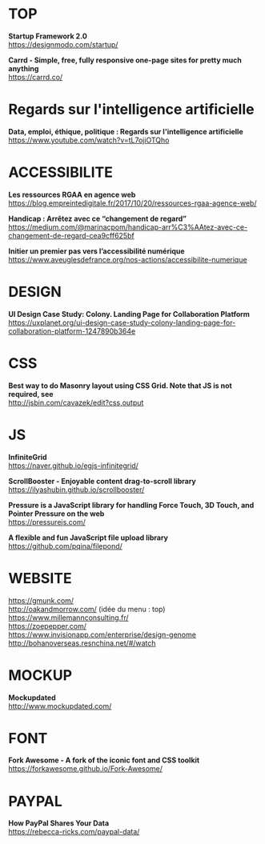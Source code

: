 # TOP

**Startup Framework 2.0**  
https://designmodo.com/startup/

**Carrd - Simple, free, fully responsive one-page sites for pretty much anything**  
https://carrd.co/


# Regards sur l'intelligence artificielle

**Data, emploi, éthique, politique : Regards sur l'intelligence artificielle**  
https://www.youtube.com/watch?v=tL7ojiOTQho


# ACCESSIBILITE

**Les ressources RGAA en agence web**  
https://blog.empreintedigitale.fr/2017/10/20/ressources-rgaa-agence-web/

**Handicap : Arrêtez avec ce “changement de regard”**  
https://medium.com/@marinacpom/handicap-arr%C3%AAtez-avec-ce-changement-de-regard-cea9cff625bf

**Initier un premier pas vers l’accessibilité numérique**  
https://www.aveuglesdefrance.org/nos-actions/accessibilite-numerique


# DESIGN

**UI Design Case Study: Colony. Landing Page for Collaboration Platform**  
https://uxplanet.org/ui-design-case-study-colony-landing-page-for-collaboration-platform-1247890b364e


# CSS

**Best way to do Masonry layout using CSS Grid. Note that JS is not required, see**  
http://jsbin.com/cavazek/edit?css,output


# JS

**InfiniteGrid**  
https://naver.github.io/egjs-infinitegrid/  

**ScrollBooster - Enjoyable content drag-to-scroll library**  
https://ilyashubin.github.io/scrollbooster/  

**Pressure is a JavaScript library for handling Force Touch, 3D Touch, and Pointer Pressure on the web**  
https://pressurejs.com/  

**A flexible and fun JavaScript file upload library**  
https://github.com/pqina/filepond/  


# WEBSITE 

https://gmunk.com/  
http://oakandmorrow.com/ (idée du menu : top)  
https://www.millemannconsulting.fr/  
https://zoepepper.com/  
https://www.invisionapp.com/enterprise/design-genome  
http://bohanoverseas.resnchina.net/#/watch


# MOCKUP

**Mockupdated**  
http://www.mockupdated.com/


# FONT 

**Fork Awesome - A fork of the iconic font and CSS toolkit**  
https://forkawesome.github.io/Fork-Awesome/


# PAYPAL

**How PayPal Shares Your Data**  
https://rebecca-ricks.com/paypal-data/
